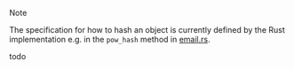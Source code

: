 > [!NOTE]
> The specification for how to hash an object is currently defined by the Rust implementation e.g. in the `pow_hash` method in [email.rs](../../interface/src/interface/email.rs#L42).

todo